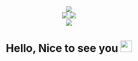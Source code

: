 <div id="header" align="center">
  <img src="https://media.giphy.com/media/1GEATImIxEXVR79Dhk/giphy.gif">
  <div id="badges">
  <a href="https://www.linkedin.com/in/loghann-mussard-730312217/">
    <img src="https://img.shields.io/badge/LinkedIn-blue">
  </a>
  <a href="https://github.com/mystere974">
    <img src="https://img.shields.io/badge/Github-grey">
  </a>
</div>
<img src="https://komarev.com/ghpvc/?username=your-github-mystere974">
<h1>
Hello, Nice to see you
<img src="https://media.giphy.com/media/hvRJCLFzcasrR4ia7z/giphy.gif" width="30px"/>
</div>
<div align="center">
  <img src=""/>
 </div>
